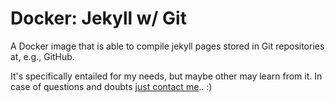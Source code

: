 # Docker: Jekyll w/ Git

A Docker image that is able to compile jekyll pages stored in Git repositories at, e.g., GitHub.

It's specifically entailed for my needs, but maybe other may learn from it.
In case of questions and doubts [just contact me](https://binfalse.de/contact/).. :)
